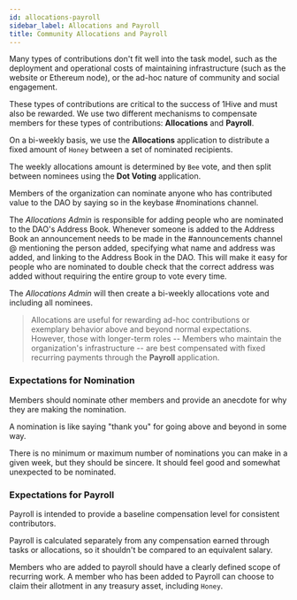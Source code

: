 ```yaml
---
id: allocations-payroll
sidebar_label: Allocations and Payroll
title: Community Allocations and Payroll
---
```


Many types of contributions don't fit well into the task model, such as the deployment and operational costs of maintaining infrastructure (such as the website or Ethereum node), or the ad-hoc nature of community and social engagement.

These types of contributions are critical to the success of 1Hive and must also be rewarded. We use two different mechanisms to compensate members for these types of contributions: **Allocations** and **Payroll**.

On a bi-weekly basis, we use the **Allocations** application to distribute a fixed amount of `Honey` between a set of nominated recipients.

The weekly allocations amount is determined by `Bee` vote, and then split between nominees using the **Dot Voting** application.

Members of the organization can nominate anyone who has contributed value to the DAO by saying so in the keybase #nominations channel.

The *Allocations Admin* is responsible for adding people who are nominated to the DAO's Address Book. Whenever someone is added to the Address Book an announcement needs to be made in the #announcements channel @ mentioning the person added, specifying what name and address was added, and linking to the Address Book in the DAO. This will make it easy for people who are nominated to double check that the correct address was added without requiring the entire group to vote every time.

The *Allocations Admin* will then create a bi-weekly allocations vote and including all nominees.

> Allocations are useful for rewarding ad-hoc contributions or exemplary behavior above and beyond normal expectations. However, those with longer-term roles -- Members who maintain the organization's infrastructure -- are best compensated with fixed recurring payments through the **Payroll** application.

### Expectations for Nomination

Members should nominate other members and provide an anecdote for why they are making the nomination.

A nomination is like saying "thank you" for going above and beyond in some way.

There is no minimum or maximum number of nominations you can make in a given week, but they should be sincere. It should feel good and somewhat unexpected to be nominated.

### Expectations for Payroll

Payroll is intended to provide a baseline compensation level for consistent contributors.

Payroll is calculated separately from any compensation earned through tasks or allocations, so it shouldn't be compared to an equivalent salary.

Members who are added to payroll should have a clearly defined scope of recurring work. A member who has been added to Payroll can choose to claim their allotment in any treasury asset, including `Honey`.
